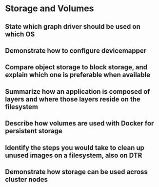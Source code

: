 # ​Storage​ ​and​ ​Volumes​ ​

## State which graph driver should be used on which OS

## Demonstrate how to configure devicemapper

## Compare object storage to block storage, and explain which one is preferable when available

## Summarize how an application is composed of layers and where those layers reside on the filesystem

## Describe how volumes are used with Docker for persistent storage

## Identify the steps you would take to clean up unused images on a filesystem, also on DTR

## Demonstrate how storage can be used across cluster nodes